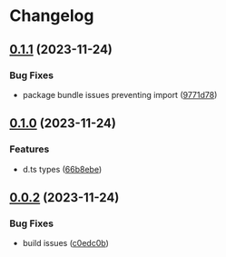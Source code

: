 # Changelog

## [0.1.1](https://github.com/dropui/dropui/compare/v0.1.0...v0.1.1) (2023-11-24)

### Bug Fixes

- package bundle issues preventing import ([9771d78](https://github.com/dropui/dropui/commit/9771d78600f5ddda5db35463934da98e85c7b1be))

## [0.1.0](https://github.com/dropui/dropui/compare/v0.0.2...v0.1.0) (2023-11-24)

### Features

- d.ts types ([66b8ebe](https://github.com/dropui/dropui/commit/66b8ebe2993444928a8f1fedd644fc7b4e54940a))

## [0.0.2](https://github.com/dropui/dropui/compare/v0.0.1...v0.0.2) (2023-11-24)

### Bug Fixes

- build issues ([c0edc0b](https://github.com/dropui/dropui/commit/c0edc0bb3992c08109fd1f3bc7060abd8f736be6))
